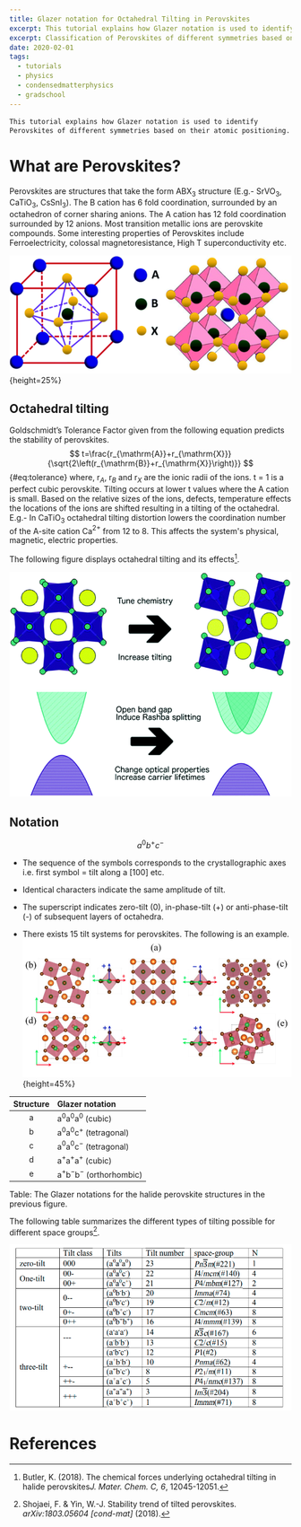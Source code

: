```yaml
---
title: Glazer notation for Octahedral Tilting in Perovskites
excerpt: This tutorial explains how Glazer notation is used to identify Perovskites of different symmetries based on their atomic positioning.  
excerpt: Classification of Perovskites of different symmetries based on their atomic positioning.  
date: 2020-02-01
tags:
  - tutorials
  - physics
  - condensedmatterphysics
  - gradschool
---
```


```
This tutorial explains how Glazer notation is used to identify Perovskites of different symmetries based on their atomic positioning. 
```



# What are Perovskites?

Perovskites are structures that take the form ABX$_3$ structure (E.g.- SrVO$_3$, CaTiO$_3$, CsSnI$_3$). The B cation has 6 fold coordination, surrounded by an octahedron of corner sharing anions. The A cation has 12 fold coordination surrounded by 12 anions. Most transition metallic ions are perovskite compounds. Some interesting properties of Perovskites include Ferroelectricity, colossal magnetoresistance, High T superconductivity etc. 



![The structure of the Perovskite ABX$_3$](/images/Glazer-Notation/c8na00416a-f3_hi-res.png){height=25%}





## Octahedral tilting

Goldschmidt’s Tolerance Factor given from the following equation predicts the stability of perovskites.
$$
t=\frac{r_{\mathrm{A}}+r_{\mathrm{X}}}{\sqrt{2\left(r_{\mathrm{B}}+r_{\mathrm{X}}\right)}}
$$ {#eq:tolerance}
where, r$_A$, r$_B$ and r$_X$ are the ionic radii of the ions. t = 1 is a perfect cubic perovskite. Tilting occurs at lower t values where the A cation is small. Based on the relative sizes of the ions, defects, temperature effects the locations of the ions are shifted resulting in a tilting of the octahedral. E.g.- In CaTiO$_3$ octahedral tilting distortion lowers the coordination number of the A-site cation Ca$^{2+}$ from 12 to 8. This affects the system's physical, magnetic, electric properties. 

The following figure displays octahedral tilting and its effects[^1].

![Octahedral tilting and its effects](/images/Glazer-Notation/c8tc02976h-f10_hi-res.png)



## Notation

$$
a^0b^+c^-
$$



- The sequence of the symbols corresponds to the crystallographic axes i.e. first symbol = tilt along a [100] etc.

- Identical characters indicate the same amplitude of tilt.

- The superscript indicates zero-tilt (0), in-phase-tilt (+) or anti-phase-tilt (-) of subsequent layers of octahedra.

- There exists 15 tilt systems for perovskites. The following is an example.![Tilt phases of AB$X_3$ halides. A-light brown, B-green, X-dark brown [@shojaei_stability_2018]](/images/Glazer-Notation/image-20200203144305076.png){height=45%}

| Structure | Glazer notation                |
| :-------: | :----------------------------- |
|     a     | a$^0$a$^0$a$^0$ (cubic)        |
|     b     | a$^0$a$^0$c$^+$ (tetragonal)   |
|     c     | a$^0$a$^0$c$^-$ (tetragonal)   |
|     d     | a$^+$a$^+$a$^+$ (cubic)        |
|     e     | a$^+$b$^-$b$^-$ (orthorhombic) |

Table: The Glazer notations for the halide perovskite structures in the previous figure. 

The following table summarizes the different types of tilting possible for different space groups[^2].

![Glazer notation table [@shojaei_stability_2018]](/images/Glazer-Notation/image-20200203140523807.png)

# References

[^1]: Butler, K. (2018). The chemical forces underlying octahedral tilting in halide perovskites*J. Mater. Chem. C, 6*, 12045-12051.
[^2]: Shojaei, F. & Yin, W.-J. Stability trend of tilted perovskites. *arXiv:1803.05604 [cond-mat]* (2018).

